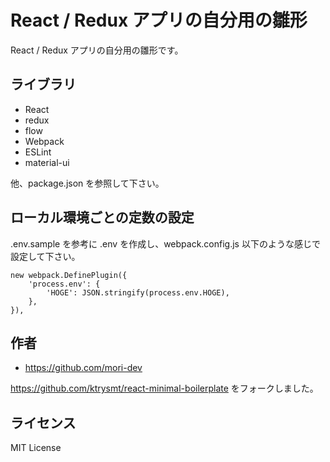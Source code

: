 # React / Redux アプリの自分用の雛形

React / Redux アプリの自分用の雛形です。

## ライブラリ

- React
- redux
- flow
- Webpack
- ESLint
- material-ui

他、package.json を参照して下さい。

## ローカル環境ごとの定数の設定

.env.sample を参考に .env を作成し、webpack.config.js 以下のような感じで設定して下さい。

```
new webpack.DefinePlugin({
    'process.env': {
        'HOGE': JSON.stringify(process.env.HOGE),
    },
}),
```

## 作者

- <https://github.com/mori-dev>

https://github.com/ktrysmt/react-minimal-boilerplate をフォークしました。

## ライセンス

MIT License

